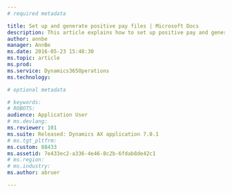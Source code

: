 ```yaml
---
# required metadata

title: Set up and generate positive pay files | Microsoft Docs
description: This article explains how to set up positive pay and generate positive pay files. 
author: annbe
manager: AnnBe
ms.date: 2016-05-23 15:48:30
ms.topic: article
ms.prod: 
ms.service: Dynamics365Operations
ms.technology: 

# optional metadata

# keywords: 
# ROBOTS: 
audience: Application User
# ms.devlang: 
ms.reviewer: 101
ms.suite: Released: Dynamics AX application 7.0.1
# ms.tgt_pltfrm: 
ms.custom: 88433
ms.assetid: 7e433ec2-a336-4e46-8c2b-6fdab8de42c1
# ms.region: 
# ms.industry: 
ms.author: abruer

---
```



